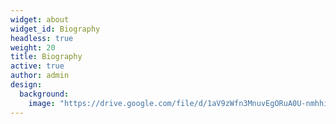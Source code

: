 ```yaml
---
widget: about
widget_id: Biography
headless: true
weight: 20
title: Biography
active: true
author: admin
design:
  background:
    image: "https://drive.google.com/file/d/1aV9zWfn3MnuvEgORuA0U-nmhhiKmcBuh/view?usp=sharing"
---
```

